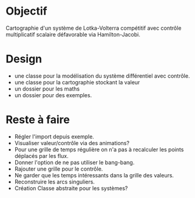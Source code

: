 # Objectif

Cartographie d'un système de Lotka-Volterra compétitif avec contrôle multiplicatif scalaire
défavorable via Hamilton-Jacobi.

# Design

- une classe pour la modélisation du système différentiel avec contrôle.
- une classe pour la cartographie stockant la valeur
- un dossier pour les maths
- un dossier pour des exemples. 

# Reste à faire

- Régler l'import depuis exemple.
- Visualiser valeur/contrôle via des animations?
- Pour une grille de temps régulière on n'a pas à recalculer les points déplacés par les flux.
- Donner l'option de ne pas utiliser le bang-bang.
- Rajouter une grille pour le contrôle.
- Ne garder que les temps intéressants dans la grille des valeurs.
- Reconstruire les arcs singuliers.
- Création Classe abstraite pour les systèmes?
